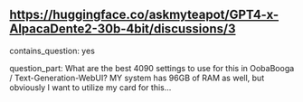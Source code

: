 ## https://huggingface.co/askmyteapot/GPT4-x-AlpacaDente2-30b-4bit/discussions/3

contains_question: yes

question_part: What are the best 4090 settings to use for this in OobaBooga / Text-Generation-WebUI? MY system has 96GB of RAM as well, but obviously I want to utilize my card for this...